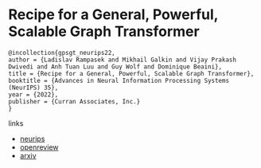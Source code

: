 # Recipe for a General, Powerful, Scalable Graph Transformer

```
@incollection{gpsgt_neurips22,
author = {Ladislav Rampasek and Mikhail Galkin and Vijay Prakash Dwivedi and Anh Tuan Luu and Guy Wolf and Dominique Beaini},
title = {Recipe for a General, Powerful, Scalable Graph Transformer},
booktitle = {Advances in Neural Information Processing Systems (NeurIPS) 35},
year = {2022},
publisher = {Curran Associates, Inc.}
}
```

links
- [neurips](https://nips.cc/Conferences/2022/Schedule?showEvent=54958)
- [openreview](https://openreview.net/forum?id=lMMaNf6oxKM)
- [arxiv](https://arxiv.org/abs/2205.12454)
